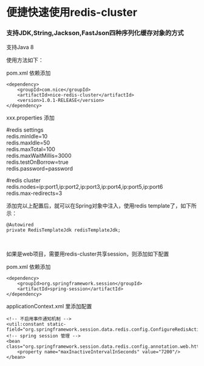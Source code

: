 
# 便捷快速使用redis-cluster
### 支持JDK,String,Jackson,FastJson四种序列化缓存对象的方式

支持Java 8

使用方法如下：

pom.xml 依赖添加

    <dependency>
        <groupId>com.nice</groupId>
        <artifactId>nice-redis-cluster</artifactId>
        <version>1.0.1-RELEASE</version>
    </dependency>

xxx.properties 添加

#redis settings<br/>
redis.minIdle=10<br/>
redis.maxIdle=50<br/>
redis.maxTotal=100<br/>
redis.maxWaitMillis=3000<br/>
redis.testOnBorrow=true<br/>
redis.password=password<br/>

#redis cluster<br/>
redis.nodes=ip:port1,ip:port2,ip:port3,ip:port4,ip:port5,ip:port6<br/>
redis.max-redirects=3<br/>

添加完以上配置后，就可以在Spring对象中注入，使用redis template了，如下所示：

    @Autowired
	private RedisTemplateJdk redisTemplateJdk;

<br/>

如果是web项目，需要用redis-cluster共享session，则添加如下配置

pom.xml 依赖添加

    <dependency>
        <groupId>org.springframework.session</groupId>
        <artifactId>spring-session</artifactId>
    </dependency>

applicationContext.xml 里添加配置

    <!-- 不启用事件通知机制 -->
	<util:constant static-field="org.springframework.session.data.redis.config.ConfigureRedisAction.NO_OP"/>
	<!-- spring session 管理 -->
	<bean class="org.springframework.session.data.redis.config.annotation.web.http.RedisHttpSessionConfiguration">
		<property name="maxInactiveIntervalInSeconds" value="7200"/>
	</bean>
